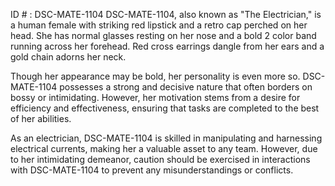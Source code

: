 ID # : DSC-MATE-1104
DSC-MATE-1104, also known as "The Electrician," is a human female with striking red lipstick and a retro cap perched on her head. She has normal glasses resting on her nose and a bold 2 color band running across her forehead. Red cross earrings dangle from her ears and a gold chain adorns her neck.

Though her appearance may be bold, her personality is even more so. DSC-MATE-1104 possesses a strong and decisive nature that often borders on bossy or intimidating. However, her motivation stems from a desire for efficiency and effectiveness, ensuring that tasks are completed to the best of her abilities.

As an electrician, DSC-MATE-1104 is skilled in manipulating and harnessing electrical currents, making her a valuable asset to any team. However, due to her intimidating demeanor, caution should be exercised in interactions with DSC-MATE-1104 to prevent any misunderstandings or conflicts.